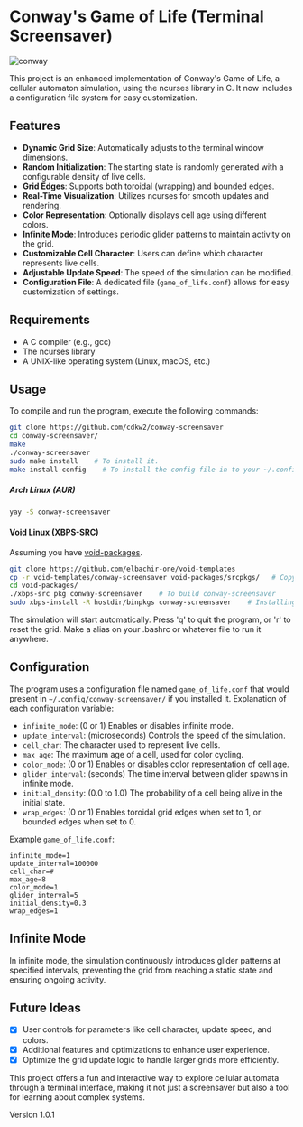 # Conway's Game of Life (Terminal Screensaver)

![conway](assets/conway-screensaver.gif)

This project is an enhanced implementation of Conway's Game of Life, a cellular automaton simulation, using the ncurses library in C. It now includes a configuration file system for easy customization.

## Features

- **Dynamic Grid Size**: Automatically adjusts to the terminal window dimensions.
- **Random Initialization**: The starting state is randomly generated with a configurable density of live cells.
- **Grid Edges**: Supports both toroidal (wrapping) and bounded edges.
- **Real-Time Visualization**: Utilizes ncurses for smooth updates and rendering.
- **Color Representation**: Optionally displays cell age using different colors.
- **Infinite Mode**: Introduces periodic glider patterns to maintain activity on the grid.
- **Customizable Cell Character**: Users can define which character represents live cells.
- **Adjustable Update Speed**: The speed of the simulation can be modified.
- **Configuration File**: A dedicated file (`game_of_life.conf`) allows for easy customization of settings.

## Requirements

- A C compiler (e.g., gcc)
- The ncurses library
- A UNIX-like operating system (Linux, macOS, etc.)

## Usage

To compile and run the program, execute the following commands:

```bash
git clone https://github.com/cdkw2/conway-screensaver
cd conway-screensaver/
make
./conway-screensaver
sudo make install    # To install it.
make install-config    # To install the config file in to your ~/.config/conway-screensaver/
```

##### Arch Linux (AUR)

```bash
yay -S conway-screensaver
```

#### Void Linux (XBPS-SRC)

Assuming you have [void-packages](https://github.com/void-linux/void-packages).
```bash
git clone https://github.com/elbachir-one/void-templates
cp -r void-templates/conway-screensaver void-packages/srcpkgs/   # Copying the gols directory that has the template.
cd void-packages/
./xbps-src pkg conway-screensaver    # To build conway-screensaver
sudo xbps-install -R hostdir/binpkgs conway-screensaver    # Installing conway-screensaver
```

The simulation will start automatically. Press 'q' to quit the program, or 'r' to reset the grid.
Make a alias on your .bashrc or whatever file to run it anywhere.

## Configuration

The program uses a configuration file named `game_of_life.conf` that would present in `~/.config/conway-screensaver/` if you installed it. Explanation of each configuration variable:

- `infinite_mode`: (0 or 1) Enables or disables infinite mode.
- `update_interval`: (microseconds) Controls the speed of the simulation.
- `cell_char`: The character used to represent live cells.
- `max_age`: The maximum age of a cell, used for color cycling.
- `color_mode`: (0 or 1) Enables or disables color representation of cell age.
- `glider_interval`: (seconds) The time interval between glider spawns in infinite mode.
- `initial_density`: (0.0 to 1.0) The probability of a cell being alive in the initial state.
- `wrap_edges`: (0 or 1) Enables toroidal grid edges when set to 1, or bounded edges when set to 0.

Example `game_of_life.conf`:

```
infinite_mode=1
update_interval=100000
cell_char=#
max_age=8
color_mode=1
glider_interval=5
initial_density=0.3
wrap_edges=1
```

## Infinite Mode

In infinite mode, the simulation continuously introduces glider patterns at specified intervals, preventing the grid from reaching a static state and ensuring ongoing activity.

## Future Ideas

- [x] User controls for parameters like cell character, update speed, and colors.
- [x] Additional features and optimizations to enhance user experience.
- [x] Optimize the grid update logic to handle larger grids more efficiently. 

This project offers a fun and interactive way to explore cellular automata through a terminal interface, making it not just a screensaver but also a tool for learning about complex systems.

Version 1.0.1
